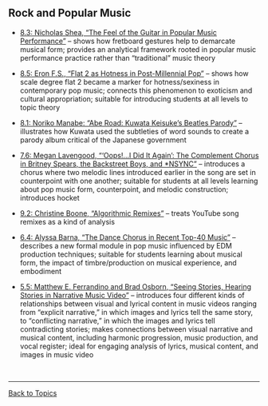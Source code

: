 ## Rock and Popular Music

- [8.3: Nicholas Shea, “The Feel of the Guitar in Popular Music Performance”](https://www.smt-v.org/archives/volume8.html#the-feel-of-the-guitar-in-popular-music-performance) – shows how fretboard gestures help to demarcate musical form; provides an analytical framework rooted in popular music performance practice rather than “traditional” music theory

- [8.5: Eron F.S., “Flat 2 as Hotness in Post-Millennial Pop”](https://www.smt-v.org/archives/volume8.html#flat-2-as-hotness-in-post-millennial-pop) – shows how scale degree flat 2 became a marker for hotness/sexiness in contemporary pop music; connects this phenomenon to exoticism and cultural appropriation; suitable for introducing students at all levels to topic theory

- [8.1: Noriko Manabe: “Abe Road: Kuwata Keisuke’s Beatles Parody”](https://www.smt-v.org/archives/volume8.html#abe-road-kuwata-keisukes-beatles-parody) – illustrates how Kuwata used the subtleties of word sounds to create a parody album critical of the Japanese government

- [7.6: Megan Lavengood, “‘Oops!…I Did It Again’: The Complement Chorus in Britney Spears, the Backstreet Boys, and *NSYNC”](https://www.smt-v.org/archives/volume7.html#oops-i-did-it-again-the-complement-chorus-in-britney-spears-the-backstreet-boys-and-nsync) – introduces a chorus where two melodic lines introduced earlier in the song are set in counterpoint with one another; suitable for students at all levels learning about pop music form, counterpoint, and melodic construction; introduces hocket

- [9.2: Christine Boone, “Algorithmic Remixes”](https://www.smt-v.org/archives/volume9.html#algorithmic-remixes) – treats YouTube song remixes as a kind of analysis

- [6.4: Alyssa Barna, “The Dance Chorus in Recent Top-40 Music”](https://www.smt-v.org/archives/volume6.html#the-dance-chorus-in-recent-top-40-music) – describes a new formal module in pop music influenced by EDM production techniques; suitable for students learning about musical form, the impact of timbre/production on musical experience, and embodiment

- [5.5: Matthew E. Ferrandino and Brad Osborn, “Seeing Stories, Hearing Stories in Narrative Music Video”](https://www.smt-v.org/archives/volume5.html#seeing-stories-hearing-stories-in-narrative-music-video) – introduces four different kinds of relationships between visual and lyrical content in music videos ranging from “explicit narrative,” in which images and lyrics tell the same story, to “conflicting narrative,” in which the images and lyrics tell contradicting stories; makes connections between visual narrative and musical content, including harmonic progression, music production, and vocal register; ideal for engaging analysis of lyrics, musical content, and images in music video

<p>&nbsp;</p>
<hr>

[Back to Topics](index.html)
